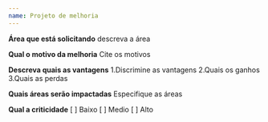 ```yaml
---
name: Projeto de melhoria
---
```


**Área que está solicitando**
descreva a área

**Qual o motivo da melhoria**
Cite os motivos

**Descreva quais as vantagens**
1.Discrimine as vantagens
2.Quais os ganhos
3.Quais as perdas

**Quais áreas serão impactadas**
Especifique as áreas

**Qual a criticidade**
[ ] Baixo
[ ] Medio
[ ] Alto
